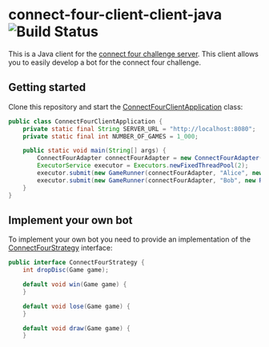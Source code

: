 # connect-four-client-client-java ![Build Status](https://travis-ci.org/lakermann/connect-four-challenge-client-java.svg)

This is a Java client for the [connect four challenge server](https://github.com/lakermann/connect-four-challenge-server).
This client allows you to easily develop a bot for the connect four challenge.

## Getting started

Clone this repository and start the [ConnectFourClientApplication](src/main/java/ch/lukasakermann/connectfourchallenge/ConnectFourClientApplication.java) class:

``` java
public class ConnectFourClientApplication {
    private static final String SERVER_URL = "http://localhost:8080";
    private static final int NUMBER_OF_GAMES = 1_000;

    public static void main(String[] args) {
        ConnectFourAdapter connectFourAdapter = new ConnectFourAdapter(SERVER_URL);
        ExecutorService executor = Executors.newFixedThreadPool(2);
        executor.submit(new GameRunner(connectFourAdapter, "Alice", new RandomStrategy(), NUMBER_OF_GAMES));
        executor.submit(new GameRunner(connectFourAdapter, "Bob", new RandomStrategy(), NUMBER_OF_GAMES));
    }
}

```

## Implement your own bot

To implement your own bot you need to provide an implementation of the
[ConnectFourStrategy](src/main/java/ch/lukasakermann/connectfourchallenge/game/strategy/ConnectFourStrategy.java) interface:

``` java
public interface ConnectFourStrategy {
    int dropDisc(Game game);

    default void win(Game game) {
    }

    default void lose(Game game) {
    }

    default void draw(Game game) {
    }
```
